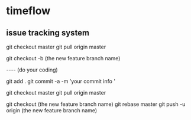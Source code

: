 timeflow
========

issue tracking system 
---


git checkout master
git pull origin master

git checkout -b (the new feature branch name)

---- (do your coding)

git add .
git commit -a -m 'your commit info '

git checkout master
git pull origin master

git checkout (the new feature branch name)
git rebase master
git push -u origin (the new feature branch name)
